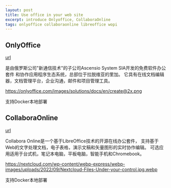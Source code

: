 ```yaml
---
layout: post
title: Use office in your web site
excerpt: introduce Onlyoffice, CollaboraOnline
tags: onlyoffice collaboraonline libreoffice wopi
---
```


## OnlyOffice

[url](https://www.onlyoffice.com/)

是由俄罗斯公司"新通信技术"的子公司Ascensio System
SIA开发的免费软件办公套件
和协作应用程序生态系统，总部位于拉脱维亚的里加。
它具有在线文档编辑器，文档管理平台，企业沟通，邮件和项目管理工具。

<https://onlyoffice.com/images/solutions/docs/en/create@2x.png>

支持Docker本地部署

## CollaboraOnline

[url](https://www.collaboraoffice.com/collabora-online/)

Collabora Online是一个基于LibreOffice技术的开源在线办公套件，
支持基于Web的文字处理文档，电子表格，演示文稿和矢量图形的实时协作编辑。
可选应用适用于台式机，笔记本电脑，平板电脑，智能手机和Chromebook。

<https://nextcloud.com/wp-content/webp-express/webp-images/uploads/2022/09/Nextcloud-Files-Under-your-control.jpg.webp>

支持Docker本地部署
